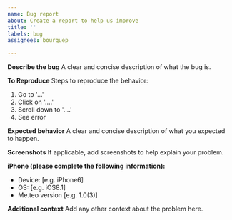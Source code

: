 ```yaml
---
name: Bug report
about: Create a report to help us improve
title: ''
labels: bug
assignees: bourquep

---
```


**Describe the bug**
A clear and concise description of what the bug is.

**To Reproduce**
Steps to reproduce the behavior:
1. Go to '...'
2. Click on '....'
3. Scroll down to '....'
4. See error

**Expected behavior**
A clear and concise description of what you expected to happen.

**Screenshots**
If applicable, add screenshots to help explain your problem.

**iPhone (please complete the following information):**
 - Device: [e.g. iPhone6]
 - OS: [e.g. iOS8.1]
 - Me.teo version [e.g. 1.0(3)]

**Additional context**
Add any other context about the problem here.
